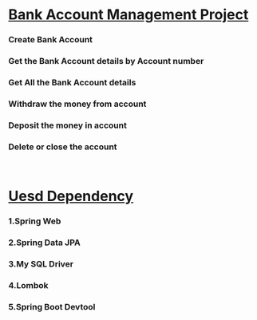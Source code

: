 <h1><b><u>Bank Account Management Project</u></b></h1>
<h3> Create Bank Account</h3>
<h3>Get the Bank Account details by Account number</h3>
<h3> Get All the Bank Account details</h3>
<h3> Withdraw the money from account</h3>
<h3> Deposit the money in account</h3>
<h3>Delete or close the account</h3><br>
<h1><u>Uesd Dependency</u></h1>
<h3>1.Spring Web</h3>
<h3>2.Spring Data JPA</h3>
<h3>3.My SQL Driver</h3>
<h3>4.Lombok</h3>
<h3>5.Spring Boot Devtool</h3>
